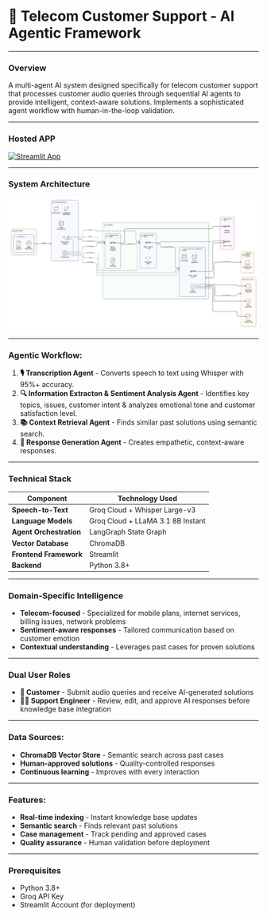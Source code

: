 # 🎯 Telecom Customer Support - AI Agentic Framework

---

### Overview

A multi-agent AI system designed specifically for telecom customer support that processes customer audio queries through sequential AI agents to provide intelligent, context-aware solutions. Implements a sophisticated agent workflow with human-in-the-loop validation.

---

### Hosted APP

[![Streamlit App](https://static.streamlit.io/badges/streamlit_badge_black_white.svg)](https://devpost-it-hacks-25-hackathon.streamlit.app/)

---

### System Architecture

![System Architecture](system_architecture.png)

---

### Agentic Workflow:
1. **🎙️ Transcription Agent** - Converts speech to text using Whisper with 95%+ accuracy.
2. **🔍 Information Extracton & Sentiment Analysis Agent** - Identifies key topics, issues, customer intent & analyzes emotional tone and customer satisfaction level.
3. **📚 Context Retrieval Agent** - Finds similar past solutions using semantic search.
4. **💬 Response Generation Agent** - Creates empathetic, context-aware responses.

---

### Technical Stack
| Component | Technology Used |
|-----------|-----------------|
| **Speech-to-Text** | Groq Cloud + Whisper Large-v3 |
| **Language Models** | Groq Cloud + LLaMA 3.1 8B Instant |
| **Agent Orchestration** | LangGraph State Graph |
| **Vector Database** | ChromaDB |
| **Frontend Framework** | Streamlit |
| **Backend** | Python 3.8+ |

---

### Domain-Specific Intelligence
- **Telecom-focused** - Specialized for mobile plans, internet services, billing issues, network problems
- **Sentiment-aware responses** - Tailored communication based on customer emotion
- **Contextual understanding** - Leverages past cases for proven solutions

---

### Dual User Roles
- **👤 Customer** - Submit audio queries and receive AI-generated solutions
- **👨‍💼 Support Engineer** - Review, edit, and approve AI responses before knowledge base integration

---

### Data Sources:
- **ChromaDB Vector Store** - Semantic search across past cases
- **Human-approved solutions** - Quality-controlled responses
- **Continuous learning** - Improves with every interaction

---

### Features:
- **Real-time indexing** - Instant knowledge base updates
- **Semantic search** - Finds relevant past solutions
- **Case management** - Track pending and approved cases
- **Quality assurance** - Human validation before deployment

---

### Prerequisites
- Python 3.8+
- Groq API Key
- Streamlit Account (for deployment)
